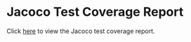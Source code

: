 # Jacoco Test Coverage Report

Click [here](https:/./coverage/index.html) to view the Jacoco test coverage report.
